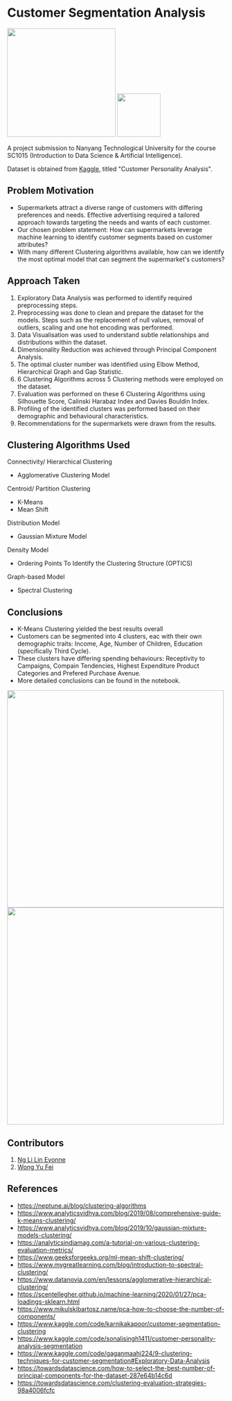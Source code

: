 # Customer Segmentation Analysis
<div class="row">
 <img src= "https://user-images.githubusercontent.com/77315991/233651077-126252dd-cb72-47f1-8d2a-84da1dd4e676.png" width= 250>
 <img src= "https://user-images.githubusercontent.com/77315991/233402040-307fa941-b6dd-4438-8cbd-e075c2f47151.png" width= 100>
<div>

A project submission to Nanyang Technological University for the course SC1015 (Introduction to Data Science & Artificial Intelligence).

Dataset is obtained from [Kaggle](https://www.kaggle.com/datasets/imakash3011/customer-personality-analysis), titled "Customer Personality Analysis".

## Problem Motivation
* Supermarkets attract a diverse range of customers with differing preferences and needs. Effective advertising required a tailored approach towards targeting the needs and wants of each customer.
* Our chosen problem statement: How can supermarkets leverage machine learning to identify customer segments based on customer attributes?
* With many different Clustering algorithms available, how can we identify the most optimal model that can segment the supermarket's customers?

## Approach Taken
1. Exploratory Data Analysis was performed to identify required preprocessing steps.
2. Preprocessing was done to clean and prepare the dataset for the models. Steps such as the replacement of null values, removal of outliers, scaling and one hot encoding was performed.
3. Data Visualisation was used to understand subtle relationships and distributions within the dataset.
4. Dimensionality Reduction was achieved through Principal Component Analysis.
5. The optimal cluster number was identified using Elbow Method, Hierarchical Graph and Gap Statistic.
6. 6 Clustering Algorithms across 5 Clustering methods were employed on the dataset.
7. Evaluation was performed on these 6 Clustering Algorithms using Silhouette Score, Calinski Harabaz Index and Davies Bouldin Index.
8. Profiling of the identified clusters was performed based on their demographic and behavioural characteristics.
9. Recommendations for the supermarkets were drawn from the results.

## Clustering Algorithms Used
Connectivity/ Hierarchical Clustering
 * Agglomerative Clustering Model
 
Centroid/ Partition Clustering
 * K-Means
 * Mean Shift
 
Distribution Model
 * Gaussian Mixture Model
 
Density Model
 * Ordering Points To Identify the Clustering Structure (OPTICS)
 
Graph-based Model
 * Spectral Clustering
 
## Conclusions
* K-Means Clustering yielded the best results overall
* Customers can be segmented into 4 clusters, eac with their own demographic traits: Income, Age, Number of Children, Education (specifically Third Cycle).
* These clusters have differing spending behaviours: Receptivity to Campaigns, Compain Tendencies, Highest Expenditure Product Categories and Prefered Purchase Avenue.
* More detailed conclusions can be found in the notebook.

<div class="row">
 <img src= "https://user-images.githubusercontent.com/77315991/233650044-d510901c-7e08-4443-a0d3-fceb117b8320.png" width= 500>
 <img src= "https://user-images.githubusercontent.com/77315991/233650071-feecfd37-26da-4428-933b-b2d9a37e3c20.png" width= 500>
<div>

## Contributors
1. [Ng Li Lin Evonne](https://github.com/evonneng05)
2. [Wong Yu Fei](https://github.com/Ranchu2000)

## References
* https://neptune.ai/blog/clustering-algorithms
* https://www.analyticsvidhya.com/blog/2019/08/comprehensive-guide-k-means-clustering/
* https://www.analyticsvidhya.com/blog/2019/10/gaussian-mixture-models-clustering/
* https://analyticsindiamag.com/a-tutorial-on-various-clustering-evaluation-metrics/
* https://www.geeksforgeeks.org/ml-mean-shift-clustering/
* https://www.mygreatlearning.com/blog/introduction-to-spectral-clustering/
* https://www.datanovia.com/en/lessons/agglomerative-hierarchical-clustering/
* https://scentellegher.github.io/machine-learning/2020/01/27/pca-loadings-sklearn.html
* https://www.mikulskibartosz.name/pca-how-to-choose-the-number-of-components/
* https://www.kaggle.com/code/karnikakapoor/customer-segmentation-clustering
* https://www.kaggle.com/code/sonalisingh1411/customer-personality-analysis-segmentation
* https://www.kaggle.com/code/gaganmaahi224/9-clustering-techniques-for-customer-segmentation#Exploratory-Data-Analysis
* https://towardsdatascience.com/how-to-select-the-best-number-of-principal-components-for-the-dataset-287e64b14c6d
* https://towardsdatascience.com/clustering-evaluation-strategies-98a4006fcfc
